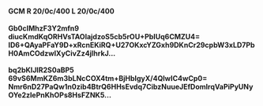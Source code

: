 #### GCM R 20/0c/400 L 20/0c/400
**Gb0cIMhzF3Y2mfn9**<br/>**diucKmdKqORHVsTAOlajdzoS5cb5rOU+PbIUq6CMZU4=**<br/>**ID6+QAyaPFaY9D+xRcnEKiRQ+U27OKxcYZGxh9DKnCr29cpbW3xLD7PbH0AmCOdzwlXyCivZz4jlhrkJ...**<br/><br/>
**bq2bKlJIR2S0aBP5**<br/>**69vS6MmKZ6m3bLNcCOX4tm+BjHbIgyX/4QlwIC4wCp0=**<br/>**Nmr6nD27PaQw1n0zib4BtrQ6HHsEvdq7CibzNuueJEfDomlrqVaPiPyUNyOYe2zlePnKhOPs8HsFZNK5...**